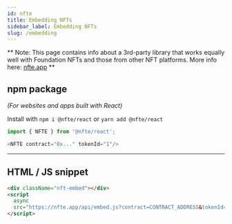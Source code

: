 ```yaml
---
id: nfte
title: Embedding NFTs
sidebar_label: Embedding NFTs
slug: /embedding
---
```


** Note: This page contains info about a 3rd-party library that works equally well with Foundation NFTs and those from other NFT platforms. More info here: [nfte.app](https://nfte.app/)
**

## npm package

_(For websites and apps built with React)_

Install with `npm i @nfte/react` or `yarn add @nfte/react`

```typescript
import { NFTE } from '@nfte/react';

<NFTE contract="0x..." tokenId="1"/>
```

---

## HTML / JS snippet

```html
<div className="nft-embed"></div>
<script
  async
  src="https://nfte.app/api/embed.js?contract=CONTRACT_ADDRESS&tokenId=TOKEN_ID">
</script>
```
